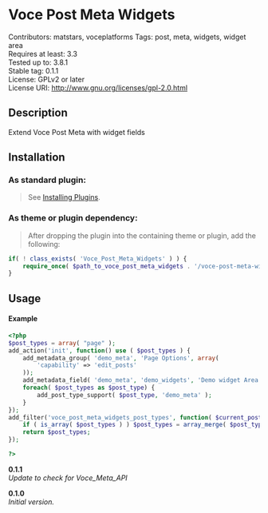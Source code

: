 Voce Post Meta Widgets
==================

Contributors: matstars, voceplatforms
Tags: post, meta, widgets, widget area  
Requires at least: 3.3  
Tested up to: 3.8.1  
Stable tag: 0.1.1  
License: GPLv2 or later  
License URI: http://www.gnu.org/licenses/gpl-2.0.html


## Description
Extend Voce Post Meta with widget fields

## Installation

### As standard plugin:
> See [Installing Plugins](http://codex.wordpress.org/Managing_Plugins#Installing_Plugins).

### As theme or plugin dependency:
> After dropping the plugin into the containing theme or plugin, add the following:
```php
if( ! class_exists( 'Voce_Post_Meta_Widgets' ) ) {
	require_once( $path_to_voce_post_meta_widgets . '/voce-post-meta-widgets.php' );
}
```

## Usage

#### Example

```php
<?php
$post_types = array( "page" );
add_action('init', function() use ( $post_types ) {
	add_metadata_group( 'demo_meta', 'Page Options', array(
		'capability' => 'edit_posts'
	));
	add_metadata_field( 'demo_meta', 'demo_widgets', 'Demo widget Area', 'widgets' );
	foreach( $post_types as $post_type) {
		add_post_type_support( $post_type, 'demo_meta' );
	}
});
add_filter('voce_post_meta_widgets_post_types', function( $current_post_types ) use ( $post_types ) {
	if ( is_array( $post_types ) ) $post_types = array_merge( $post_types, $current_post_types );
	return $post_types;
});

?>
```

**0.1.1**  
*Update to check for Voce_Meta_API*

**0.1.0**  
*Initial version.*
